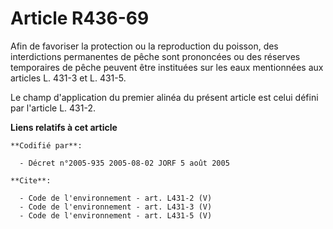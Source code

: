 # Article R436-69

Afin de favoriser la protection ou la reproduction du poisson, des interdictions permanentes de pêche sont prononcées ou des
réserves temporaires de pêche peuvent être instituées sur les eaux mentionnées aux articles L. 431-3 et L. 431-5. 

Le champ d'application du premier alinéa du présent article est celui défini par l'article L. 431-2.

**Liens relatifs à cet article**

	**Codifié par**:

	  - Décret n°2005-935 2005-08-02 JORF 5 août 2005

	**Cite**:

	  - Code de l'environnement - art. L431-2 (V)
	  - Code de l'environnement - art. L431-3 (V)
	  - Code de l'environnement - art. L431-5 (V)
